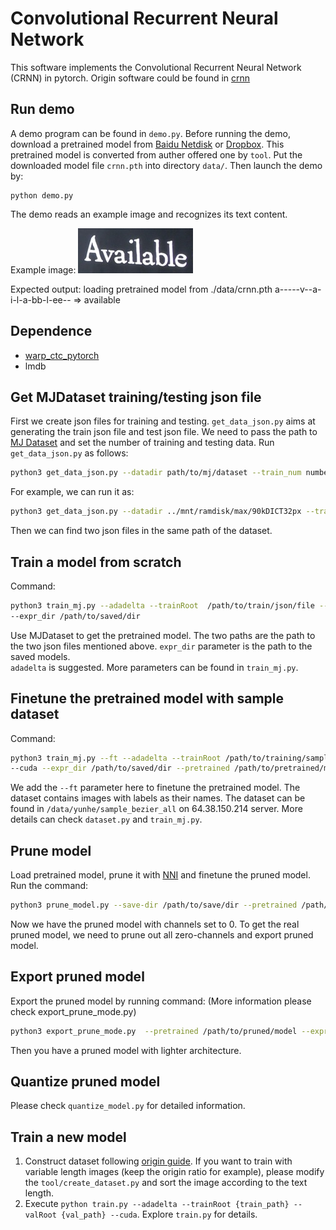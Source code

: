 Convolutional Recurrent Neural Network
======================================

This software implements the Convolutional Recurrent Neural Network (CRNN) in pytorch.
Origin software could be found in [crnn](https://github.com/bgshih/crnn)

Run demo
--------
A demo program can be found in ``demo.py``. Before running the demo, download a pretrained model
from [Baidu Netdisk](https://pan.baidu.com/s/1pLbeCND) or [Dropbox](https://www.dropbox.com/s/dboqjk20qjkpta3/crnn.pth?dl=0). 
This pretrained model is converted from auther offered one by ``tool``.
Put the downloaded model file ``crnn.pth`` into directory ``data/``. Then launch the demo by:

    python demo.py

The demo reads an example image and recognizes its text content.

Example image:
![Example Image](./data/demo.png)

Expected output:
    loading pretrained model from ./data/crnn.pth
    a-----v--a-i-l-a-bb-l-ee-- => available

Dependence
----------
* [warp_ctc_pytorch](https://github.com/SeanNaren/warp-ctc/tree/pytorch_bindings/pytorch_binding)
* lmdb

Get MJDataset training/testing json file
-----------------
First we create json files for training and testing. ```get_data_json.py``` aims at generating the train json file and test json file. We need to pass the path to [MJ Dataset](https://www.robots.ox.ac.uk/~vgg/data/text/) and set the number of training and testing data. Run ```get_data_json.py``` as follows:
```sh
python3 get_data_json.py --datadir path/to/mj/dataset --train_num number_for_training --test_num number_for_testing
```
For example, we can run it as:
```sh
python3 get_data_json.py --datadir ../mnt/ramdisk/max/90kDICT32px --train_num 3000000 --test_num 30000
```
Then we can find two json files in the same path of the dataset.

Train a model from scratch
-----------------
Command:
```sh
python3 train_mj.py --adadelta --trainRoot  /path/to/train/json/file --valRoot /path/to/test/json/file --cuda 
--expr_dir /path/to/saved/dir
```
Use MJDataset to get the pretrained model. The two paths are the path to the two json files mentioned above. ```expr_dir``` parameter is the path to the saved models. </br>
```adadelta``` is suggested. More parameters can be found in ```train_mj.py```. 

Finetune the pretrained model with sample dataset
-----------------
Command:
```sh
python3 train_mj.py --ft --adadelta --trainRoot /path/to/training/sample/crnn/dataset --valRoot /path/to/test/sample/crnn/dataset 
--cuda --expr_dir /path/to/saved/dir --pretrained /path/to/pretrained/model
```
We add the ```--ft``` parameter here to finetune the pretrained model. The dataset contains images with labels as their names. The dataset can be found in ```/data/yunhe/sample_bezier_all``` on 64.38.150.214 server. More details can check ```dataset.py``` and ```train_mj.py```. 

Prune model 
-----------------
Load pretrained model, prune it with [NNI](https://github.com/microsoft/nni) and finetune the pruned model. Run the command:

```sh
python3 prune_model.py --save-dir /path/to/save/dir --pretrained /path/to/pretrained/model (./data/crnn.pth for example) 
```
Now we have the pruned model with channels set to 0. To get the real pruned model, we need to prune out all zero-channels and export pruned model.

Export pruned model
-----------------

Export the pruned model by running command: (More information please check export_prune_mode.py)

```sh
python3 export_prune_mode.py  --pretrained /path/to/pruned/model --expr_dir /path/to/save/dir
```
Then you have a pruned model with lighter architecture.

Quantize pruned model
-----------------

Please check ```quantize_model.py``` for detailed information.

Train a new model 
-----------------
1. Construct dataset following [origin guide](https://github.com/bgshih/crnn#train-a-new-model). If you want to train with variable length images (keep the origin ratio for example), please modify the `tool/create_dataset.py` and sort the image according to the text length.
2. Execute ``python train.py --adadelta --trainRoot {train_path} --valRoot {val_path} --cuda``. Explore ``train.py`` for details.
